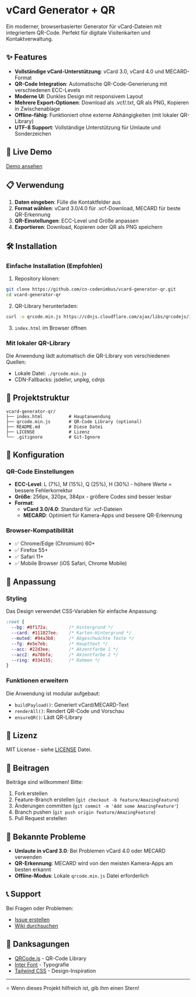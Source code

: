 # vCard Generator + QR

Ein moderner, browserbasierter Generator für vCard-Dateien mit integriertem QR-Code. Perfekt für digitale Visitenkarten und Kontaktverwaltung.

## ✨ Features

- **Vollständige vCard-Unterstützung**: vCard 3.0, vCard 4.0 und MECARD-Format
- **QR-Code Integration**: Automatische QR-Code-Generierung mit verschiedenen ECC-Levels
- **Moderne UI**: Dunkles Design mit responsivem Layout
- **Mehrere Export-Optionen**: Download als .vcf/.txt, QR als PNG, Kopieren in Zwischenablage
- **Offline-fähig**: Funktioniert ohne externe Abhängigkeiten (mit lokaler QR-Library)
- **UTF-8 Support**: Vollständige Unterstützung für Umlaute und Sonderzeichen

## 🚀 Live Demo

[Demo ansehen](https://cn-codenimbus.github.io/vcard-generator-qr/)

## 📋 Verwendung

1. **Daten eingeben**: Fülle die Kontaktfelder aus
2. **Format wählen**: vCard 3.0/4.0 für .vcf-Download, MECARD für beste QR-Erkennung
3. **QR-Einstellungen**: ECC-Level und Größe anpassen
4. **Exportieren**: Download, Kopieren oder QR als PNG speichern

## 🛠️ Installation

### Einfache Installation (Empfohlen)

1. Repository klonen:
```bash
git clone https://github.com/cn-codenimbus/vcard-generator-qr.git
cd vcard-generator-qr
```

2. QR-Library herunterladen:
```bash
curl -o qrcode.min.js https://cdnjs.cloudflare.com/ajax/libs/qrcodejs/1.0.0/qrcode.min.js
```

3. `index.html` im Browser öffnen

### Mit lokaler QR-Library

Die Anwendung lädt automatisch die QR-Library von verschiedenen Quellen:
- Lokale Datei: `./qrcode.min.js`
- CDN-Fallbacks: jsdelivr, unpkg, cdnjs

## 📁 Projektstruktur

```
vcard-generator-qr/
├── index.html          # Hauptanwendung
├── qrcode.min.js       # QR-Code Library (optional)
├── README.md           # Diese Datei
├── LICENSE             # Lizenz
└── .gitignore          # Git-Ignore
```

## 🔧 Konfiguration

### QR-Code Einstellungen

- **ECC-Level**: L (7%), M (15%), Q (25%), H (30%) - höhere Werte = bessere Fehlerkorrektur
- **Größe**: 256px, 320px, 384px - größere Codes sind besser lesbar
- **Format**: 
  - **vCard 3.0/4.0**: Standard für .vcf-Dateien
  - **MECARD**: Optimiert für Kamera-Apps und bessere QR-Erkennung

### Browser-Kompatibilität

- ✅ Chrome/Edge (Chromium) 60+
- ✅ Firefox 55+
- ✅ Safari 11+
- ✅ Mobile Browser (iOS Safari, Chrome Mobile)

## 🎨 Anpassung

### Styling

Das Design verwendet CSS-Variablen für einfache Anpassung:

```css
:root {
  --bg: #0f172a;        /* Hintergrund */
  --card: #111827ee;    /* Karten-Hintergrund */
  --muted: #94a3b8;     /* Abgeschwächte Texte */
  --fg: #e5e7eb;        /* Haupttext */
  --acc: #22d3ee;       /* Akzentfarbe 1 */
  --acc2: #a78bfa;      /* Akzentfarbe 2 */
  --ring: #334155;      /* Rahmen */
}
```

### Funktionen erweitern

Die Anwendung ist modular aufgebaut:

- `buildPayload()`: Generiert vCard/MECARD-Text
- `renderAll()`: Rendert QR-Code und Vorschau
- `ensureQR()`: Lädt QR-Library

## 📄 Lizenz

MIT License - siehe [LICENSE](LICENSE) Datei.

## 🤝 Beitragen

Beiträge sind willkommen! Bitte:

1. Fork erstellen
2. Feature-Branch erstellen (`git checkout -b feature/AmazingFeature`)
3. Änderungen committen (`git commit -m 'Add some AmazingFeature'`)
4. Branch pushen (`git push origin feature/AmazingFeature`)
5. Pull Request erstellen

## 🐛 Bekannte Probleme

- **Umlaute in vCard 3.0**: Bei Problemen vCard 4.0 oder MECARD verwenden
- **QR-Erkennung**: MECARD wird von den meisten Kamera-Apps am besten erkannt
- **Offline-Modus**: Lokale `qrcode.min.js` Datei erforderlich

## 📞 Support

Bei Fragen oder Problemen:
- [Issue erstellen](https://github.com/cn-codenimbus/vcard-generator-qr/issues)
- [Wiki durchsuchen](https://github.com/cn-codenimbus/vcard-generator-qr/wiki)

## 🙏 Danksagungen

- [QRCode.js](https://github.com/davidshimjs/qrcodejs) - QR-Code Library
- [Inter Font](https://rsms.me/inter/) - Typografie
- [Tailwind CSS](https://tailwindcss.com/) - Design-Inspiration

---

⭐ Wenn dieses Projekt hilfreich ist, gib ihm einen Stern! 